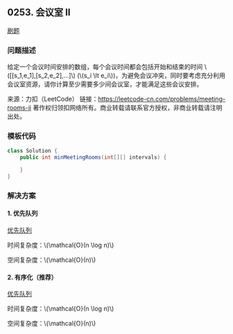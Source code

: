 <script src="https://cdn.bootcss.com/mathjax/2.7.7/MathJax.js?config=TeX-AMS-MML_HTMLorMML"></script>

## 0253. 会议室 II

[刷题](qu0253/solu/Solution.java)

### 问题描述

给定一个会议时间安排的数组，每个会议时间都会包括开始和结束的时间  \\([[s_1,e_1],[s_2,e_2],...]\\) (\\(s_i \lt e_i\\))，为避免会议冲突，同时要考虑充分利用会议室资源，请你计算至少需要多少间会议室，才能满足这些会议安排。

来源：力扣（LeetCode）
链接：https://leetcode-cn.com/problems/meeting-rooms-ii
著作权归领扣网络所有。商业转载请联系官方授权，非商业转载请注明出处。

### 模板代码

``` java
class Solution {
    public int minMeetingRooms(int[][] intervals) {

    }
}
```

### 解决方案

#### 1. 优先队列

[优先队列](qu0253/solu1/Solution.java)

时间复杂度：\\(\mathcal{O}(n \log n)\\)

空间复杂度：\\(\mathcal{O}(n)\\)

#### 2. 有序化（推荐）

[优先队列](qu0253/solu2/Solution.java)

时间复杂度：\\(\mathcal{O}(n \log n)\\)

空间复杂度：\\(\mathcal{O}(n)\\)
